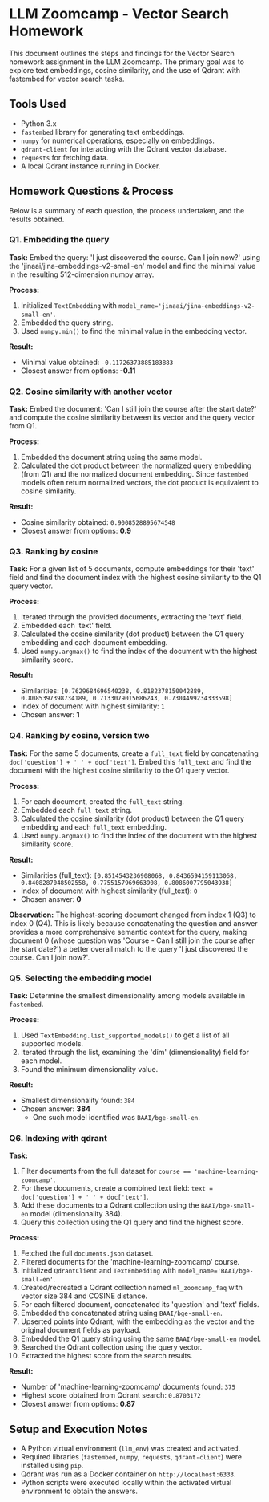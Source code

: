 # LLM Zoomcamp - Vector Search Homework

This document outlines the steps and findings for the Vector Search homework assignment in the LLM Zoomcamp. The primary goal was to explore text embeddings, cosine similarity, and the use of Qdrant with fastembed for vector search tasks.

## Tools Used

*   Python 3.x
*   `fastembed` library for generating text embeddings.
*   `numpy` for numerical operations, especially on embeddings.
*   `qdrant-client` for interacting with the Qdrant vector database.
*   `requests` for fetching data.
*   A local Qdrant instance running in Docker.

## Homework Questions & Process

Below is a summary of each question, the process undertaken, and the results obtained.

### Q1. Embedding the query

**Task:** Embed the query: 'I just discovered the course. Can I join now?' using the 'jinaai/jina-embeddings-v2-small-en' model and find the minimal value in the resulting 512-dimension numpy array.

**Process:**
1.  Initialized `TextEmbedding` with `model_name='jinaai/jina-embeddings-v2-small-en'`.
2.  Embedded the query string.
3.  Used `numpy.min()` to find the minimal value in the embedding vector.

**Result:**
*   Minimal value obtained: `-0.11726373885183883`
*   Closest answer from options: **-0.11**

### Q2. Cosine similarity with another vector

**Task:** Embed the document: 'Can I still join the course after the start date?' and compute the cosine similarity between its vector and the query vector from Q1.

**Process:**
1.  Embedded the document string using the same model.
2.  Calculated the dot product between the normalized query embedding (from Q1) and the normalized document embedding. Since `fastembed` models often return normalized vectors, the dot product is equivalent to cosine similarity.

**Result:**
*   Cosine similarity obtained: `0.9008528895674548`
*   Closest answer from options: **0.9**

### Q3. Ranking by cosine

**Task:** For a given list of 5 documents, compute embeddings for their 'text' field and find the document index with the highest cosine similarity to the Q1 query vector.

**Process:**
1.  Iterated through the provided documents, extracting the 'text' field.
2.  Embedded each 'text' field.
3.  Calculated the cosine similarity (dot product) between the Q1 query embedding and each document embedding.
4.  Used `numpy.argmax()` to find the index of the document with the highest similarity score.

**Result:**
*   Similarities: `[0.7629684696540238, 0.8182378150042889, 0.8085397398734189, 0.7133079015686243, 0.7304499234333598]`
*   Index of document with highest similarity: `1`
*   Chosen answer: **1**

### Q4. Ranking by cosine, version two

**Task:** For the same 5 documents, create a `full_text` field by concatenating `doc['question'] + ' ' + doc['text']`. Embed this `full_text` and find the document with the highest cosine similarity to the Q1 query vector.

**Process:**
1.  For each document, created the `full_text` string.
2.  Embedded each `full_text` string.
3.  Calculated the cosine similarity (dot product) between the Q1 query embedding and each `full_text` embedding.
4.  Used `numpy.argmax()` to find the index of the document with the highest similarity score.

**Result:**
*   Similarities (full_text): `[0.8514543236908068, 0.8436594159113068, 0.8408287048502558, 0.7755157969663908, 0.8086007795043938]`
*   Index of document with highest similarity (full_text): `0`
*   Chosen answer: **0**

**Observation:** The highest-scoring document changed from index 1 (Q3) to index 0 (Q4). This is likely because concatenating the question and answer provides a more comprehensive semantic context for the query, making document 0 (whose question was 'Course - Can I still join the course after the start date?') a better overall match to the query 'I just discovered the course. Can I join now?'.

### Q5. Selecting the embedding model

**Task:** Determine the smallest dimensionality among models available in `fastembed`.

**Process:**
1.  Used `TextEmbedding.list_supported_models()` to get a list of all supported models.
2.  Iterated through the list, examining the 'dim' (dimensionality) field for each model.
3.  Found the minimum dimensionality value.

**Result:**
*   Smallest dimensionality found: `384`
*   Chosen answer: **384**
    *   One such model identified was `BAAI/bge-small-en`.

### Q6. Indexing with qdrant

**Task:**
1.  Filter documents from the full dataset for `course == 'machine-learning-zoomcamp'`.
2.  For these documents, create a combined text field: `text = doc['question'] + ' ' + doc['text']`.
3.  Add these documents to a Qdrant collection using the `BAAI/bge-small-en` model (dimensionality 384).
4.  Query this collection using the Q1 query and find the highest score.

**Process:**
1.  Fetched the full `documents.json` dataset.
2.  Filtered documents for the 'machine-learning-zoomcamp' course.
3.  Initialized `QdrantClient` and `TextEmbedding` with `model_name='BAAI/bge-small-en'`.
4.  Created/recreated a Qdrant collection named `ml_zoomcamp_faq` with vector size 384 and COSINE distance.
5.  For each filtered document, concatenated its 'question' and 'text' fields.
6.  Embedded the concatenated string using `BAAI/bge-small-en`.
7.  Upserted points into Qdrant, with the embedding as the vector and the original document fields as payload.
8.  Embedded the Q1 query string using the same `BAAI/bge-small-en` model.
9.  Searched the Qdrant collection using the query vector.
10. Extracted the highest score from the search results.

**Result:**
*   Number of 'machine-learning-zoomcamp' documents found: `375`
*   Highest score obtained from Qdrant search: `0.8703172`
*   Closest answer from options: **0.87**

## Setup and Execution Notes

*   A Python virtual environment (`llm_env`) was created and activated.
*   Required libraries (`fastembed`, `numpy`, `requests`, `qdrant-client`) were installed using `pip`.
*   Qdrant was run as a Docker container on `http://localhost:6333`.
*   Python scripts were executed locally within the activated virtual environment to obtain the answers.